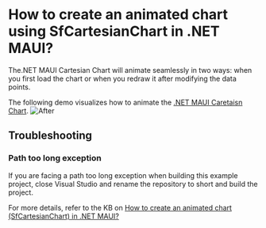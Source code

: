# How to create an animated chart using SfCartesianChart in .NET MAUI?
	
The.NET MAUI Cartesian Chart will animate seamlessly in two ways: when you first load the chart or when you redraw it after modifying the data points.

The following demo visualizes how to animate the [.NET MAUI Caretaisn Chart](https://www.syncfusion.com/maui-controls/maui-cartesian-charts).
![After](https://github.com/SyncfusionExamples/How-to-create-an-animated-chart-using-SfCartesianChart-in-.NET-MAUI/assets/103025761/711c138a-6b86-4192-86d5-40aeae84c3ae)

## Troubleshooting
### Path too long exception
If you are facing a path too long exception when building this example project, close Visual Studio and rename the repository to short and build the project.

For more details, refer to the KB on [How to create an animated chart (SfCartesianChart) in .NET MAUI?]()
